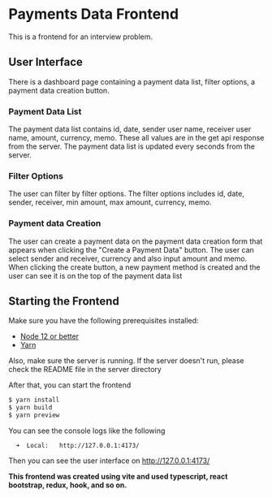 # Payments Data Frontend
This is a frontend for an interview problem. 

## User Interface
There is a dashboard page containing a payment data list, filter options, a payment data creation button.

### Payment Data List
The payment data list contains id, date, sender user name, receiver user name, amount, currency, memo. These all values are in the get api response from the server. The payment data list is updated every seconds from the server. 

### Filter Options
The user can filter by filter options.
The filter options includes id, date, sender, receiver, min amount, max amount, currency, memo.

### Payment data Creation
The user can create a payment data on the payment data creation form that appears when clicking the "Create a Payment Data" button.
The user can select sender and receiver, currency and also input amount and memo.
When clicking the create button, a new payment method is created and the user can see it is on the top of the payment data list


## Starting the Frontend

Make sure you have the following prerequisites installed:
  - [Node 12 or better](https://nodejs.org/en/)
  - [Yarn](https://classic.yarnpkg.com/en/docs/install/#mac-stable)

Also, make sure the server is running. If the server doesn't run, please check the README file in the server directory

After that, you can start the frontend
```bash
$ yarn install
$ yarn build
$ yarn preview
```

You can see the console logs like the following
```log
  ➜  Local:   http://127.0.0.1:4173/
```
Then you can see the user interface on http://127.0.0.1:4173/

<b>This frontend was created using vite and used typescript, react bootstrap, redux, hook, and so on.</b>